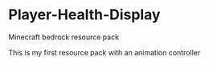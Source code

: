 # Player-Health-Display
Minecraft bedrock resource pack

This is my first resource pack with an animation controller
